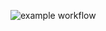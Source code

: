 ![example workflow](https://github.com/Igoryarets/yamdb_final/actions/workflows/yamdb_workflow.yml/badge.svg)
